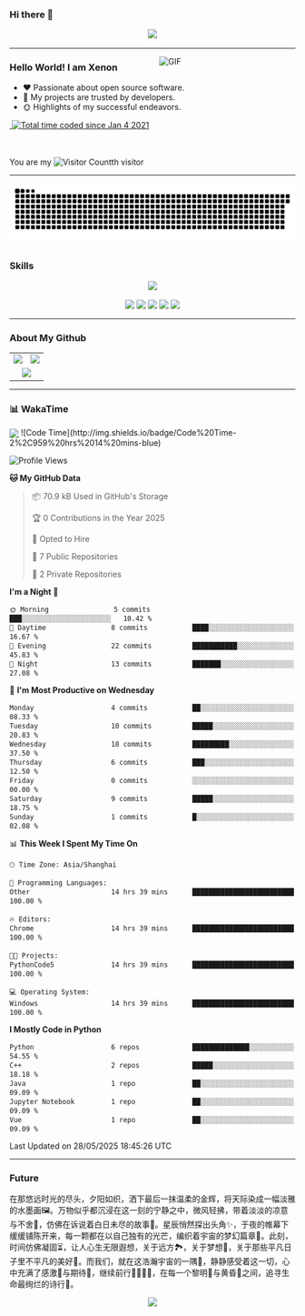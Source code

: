 ### Hi there 👋
<div align="center">
  <!-- dynamic typing effect 动态打字效果 -->
  <div>
    <a href="https://blog.sunguoqi.com/">
      <img src="https://readme-typing-svg.demolab.com?font=Fira+Code&pause=1250&width=520&lines=print(%22Hello%2C%20World%22);原来浮生万物里,所有的重逢都不如相遇!&center=true&size=27" />
    </a>
  </div>
</div>

  ---

<!--
**shihuili1218/shihuili1218** is a ✨ _special_ ✨ repository because its `README.md` (this file) appears on your GitHub profile.
Here are some ideas to get you started:

- 🔭 I’m currently working on ...
- 🌱 I’m currently learning ...
- 👯 I’m looking to collaborate on ...
- 🤔 I’m looking for help with ...
- 💬 Ask me about ...
- 📫 How to reach me: ...
- 😄 Pronouns: ...
- ⚡ Fun fact: ...
-->

<a href="https://img-blog.csdnimg.cn/2019122617442217.gif">
  <img align="right"  alt="GIF" src="https://img-blog.csdnimg.cn/2019122617442217.gif" width="240"/>
</a>

### Hello World!  I am <b>Xenon<a target="_blank" href="javascript:;"></a></b>


- :hearts: Passionate about open source software. 
- :1st_place_medal: My projects are trusted by developers.
- :sun_with_face: Highlights of my successful endeavors.

<a href="https://autofelix.blog.csdn.net">
    <img src="https://img.shields.io/badge/CSDN Page View-125K-E65A65.svg" alt="" title="Python_AI的csdn" />
</a>
<a href="https://wakatime.com/@7cf3d334-b735-41ee-9f43-1782380b513b"><img src="https://wakatime.com/badge/user/7cf3d334-b735-41ee-9f43-1782380b513b.svg" alt="Total time coded since Jan 4 2021" /></a>
<br/>
<br/>
<br/>

You are my ![Visitor Count](https://profile-counter.glitch.me/yxn4065/count.svg)th visitor


---

<!-- 贪吃蛇 -->
![](https://raw.githubusercontent.com/yxn4065/yxn4065/refs/heads/output/github-contribution-grid-snake.svg)


### Skills
<p align="center">
  <a href="https://skillicons.dev">
    <img src="https://skillicons.dev/icons?i=python,c,cpp,java,pytorch,git,raspberrypi,docker,vim,pycharm,mysql" />
  </a>
</p>

<!-- https://github.com/badges/shields -->
<p align="center">
<img src="https://komarev.com/ghpvc/?username=yxn4065&abbreviated=true&color=yellow" />
<a href="https://github.com/yxn4065"><img src="https://img.shields.io/badge/GitHub-yxn4065-blue?logo=github" /></a>
<a href="https://yxn4065.blog.csdn.net"><img src="https://img.shields.io/badge/CSDN-Xenon_AI-red" /></a>
<img src="https://img.shields.io/badge/QQ-2038865970-green?logo=tencentqq" />
<img href="mailto:xenon4065@gmail.com" src="https://img.shields.io/badge/xenon4065@gmail.com-D14836?logo=gmail&logoColor=white" />
</p>


---

### About My Github
<div align="center">
  <table style="width:100%;">
    <tr>
      <!-- 第一个图片 -->
      <td align="center">
        <img height='200' src="https://github-readme-stats.vercel.app/api?username=yxn4065&show_icons=true" />
      </td>
      <!-- 第二个图片 -->
      <td align="center">
        <img height='200' src="https://github-readme-stats.vercel.app/api/top-langs/?username=yxn4065&layout=compact" />
      </td>
    </tr>
    <!-- 第三个图片 -->
    <tr>
      <td colspan="2" align="center">
        <img height="220" src="https://github-readme-activity-graph.vercel.app/graph?username=yxn4065&theme=github-compact&hide_border=true&area=true" />
      </td>
    </tr>
  </table>
</div>

---

### 📊 WakaTime
<!-- [![wakatime](https://wakatime.com/badge/user/7cf3d334-b735-41ee-9f43-1782380b513b.svg)](https://wakatime.com/@7cf3d334-b735-41ee-9f43-1782380b513b) -->

<!-- https://github.com/anuraghazra/github-readme-stats -->
<img align="center" src="https://github-readme-stats.vercel.app/api/wakatime?username=yxn4065&theme=transparent&hide_border=true&layout=compact&langs_count=20&range=last_30_days" />
<!--START_SECTION:waka-->
![Code Time](http://img.shields.io/badge/Code%20Time-2%2C959%20hrs%2014%20mins-blue)

![Profile Views](http://img.shields.io/badge/Profile%20Views-10-blue)

**🐱 My GitHub Data** 

> 📦 70.9 kB Used in GitHub's Storage 
 > 
> 🏆 0 Contributions in the Year 2025
 > 
> 💼 Opted to Hire
 > 
> 📜 7 Public Repositories 
 > 
> 🔑 2 Private Repositories 
 > 
**I'm a Night 🦉** 

```text
🌞 Morning                5 commits           ███░░░░░░░░░░░░░░░░░░░░░░   10.42 % 
🌆 Daytime                8 commits           ████░░░░░░░░░░░░░░░░░░░░░   16.67 % 
🌃 Evening                22 commits          ███████████░░░░░░░░░░░░░░   45.83 % 
🌙 Night                  13 commits          ███████░░░░░░░░░░░░░░░░░░   27.08 % 
```
📅 **I'm Most Productive on Wednesday** 

```text
Monday                   4 commits           ██░░░░░░░░░░░░░░░░░░░░░░░   08.33 % 
Tuesday                  10 commits          █████░░░░░░░░░░░░░░░░░░░░   20.83 % 
Wednesday                18 commits          █████████░░░░░░░░░░░░░░░░   37.50 % 
Thursday                 6 commits           ███░░░░░░░░░░░░░░░░░░░░░░   12.50 % 
Friday                   0 commits           ░░░░░░░░░░░░░░░░░░░░░░░░░   00.00 % 
Saturday                 9 commits           █████░░░░░░░░░░░░░░░░░░░░   18.75 % 
Sunday                   1 commits           █░░░░░░░░░░░░░░░░░░░░░░░░   02.08 % 
```


📊 **This Week I Spent My Time On** 

```text
🕑︎ Time Zone: Asia/Shanghai

💬 Programming Languages: 
Other                    14 hrs 39 mins      █████████████████████████   100.00 % 

🔥 Editors: 
Chrome                   14 hrs 39 mins      █████████████████████████   100.00 % 

🐱‍💻 Projects: 
PythonCode5              14 hrs 39 mins      █████████████████████████   100.00 % 

💻 Operating System: 
Windows                  14 hrs 39 mins      █████████████████████████   100.00 % 
```

**I Mostly Code in Python** 

```text
Python                   6 repos             ██████████████░░░░░░░░░░░   54.55 % 
C++                      2 repos             █████░░░░░░░░░░░░░░░░░░░░   18.18 % 
Java                     1 repo              ██░░░░░░░░░░░░░░░░░░░░░░░   09.09 % 
Jupyter Notebook         1 repo              ██░░░░░░░░░░░░░░░░░░░░░░░   09.09 % 
Vue                      1 repo              ██░░░░░░░░░░░░░░░░░░░░░░░   09.09 % 
```




 Last Updated on 28/05/2025 18:45:26 UTC
<!--END_SECTION:waka-->

<!-- ![](https://github-readme-activity-graph.cyclic.app/graph?username=yxn4065) -->

---

### Future
在那悠远时光的尽头，夕阳如织，洒下最后一抹温柔的金辉，将天际染成一幅淡雅的水墨画🖼️。万物似乎都沉浸在这一刻的宁静之中，微风轻拂，带着淡淡的凉意与不舍🍃，仿佛在诉说着白日未尽的故事📖。星辰悄然探出头角✨，于夜的帷幕下缓缓铺陈开来，每一颗都在以自己独有的光芒，编织着宇宙的梦幻篇章🌌。此刻，时间仿佛凝固⏳，让人心生无限遐想，关于远方🏞️，关于梦想💫，关于那些平凡日子里不平凡的美好🌈。而我们，就在这浩瀚宇宙的一隅🌌，静静感受着这一切，心中充满了感激🙏与期待💖，继续前行🚶‍♂️🚶‍♀️，在每一个黎明🌅与黄昏🌆之间，追寻生命最绚烂的诗行📜。


<!-- https://github.com/kyechan99/capsule-render -->
<p align="center">
<img width:100% src="https://capsule-render.vercel.app/api?type=waving&color=timeGradient&height=200&&section=footer&text=THE%20END!&fontSize=90&fontAlign=50&fontAlignY=70&desc=Hope%20your%20program%20is%20bug-free!&descAlign=50&descSize=30&descAlignY=40&animation=twinkling">
</p>
